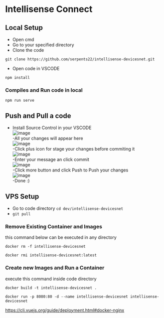 # Intellisense Connect
## Local Setup
- Open cmd
- Go to your specified directory
- Clone the code
```
git clone https://github.com/serpents22/intellisense-devicesnet.git
```
- Open code in VSCODE
```
npm install
```
### Compiles and Run code in local
```
npm run serve
```
## Push and Pull a code
- Install Source Control in your VSCODE <br>
![image](https://user-images.githubusercontent.com/63382551/197256874-d1332905-30df-453e-88e4-1a9bd4cac7ca.png)<br>
-All your changes will appear here<br>
![image](https://user-images.githubusercontent.com/63382551/197256945-e60fcd21-e9ce-46a4-9ddd-d385f0ac7e58.png)<br>
-Click plus icon for stage your changes before commiting it<br>
![image](https://user-images.githubusercontent.com/63382551/197257129-14067365-3904-49cf-a3a7-3cf235a0dd98.png)<br>
-Enter your message an click commit<br>
![image](https://user-images.githubusercontent.com/63382551/197257287-324636a7-9811-4b7f-9018-3972d12737fc.png)<br>
-Click more button and click Push to Push your changes<br>
![image](https://user-images.githubusercontent.com/63382551/197257417-f737ef6d-7110-4007-83d7-58a06c923df6.png)<br>
-Done :)





## VPS Setup
- Go to code directory ```cd dev/intellisense-devicesnet```
- ``` git pull ```

### Remove Existing Container and Images
this command below can be executed in any directory
```
docker rm -f intellisense-devicesnet
```

```
docker rmi intellisense-devicesnet:latest
```

### Create new Images and Run a Container
execute this command inside code directory
```
docker build -t intellisense-devicesnet .
```

```
docker run -p 8080:80 -d --name intellisense-devicesnet intellisense-devicesnet
```


https://cli.vuejs.org/guide/deployment.html#docker-nginx
